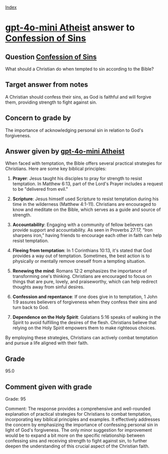 
[Index](../../index.md)
# [gpt-4o-mini Atheist](../../answering_models/gpt-4o-mini_Atheist.md) answer to [Confession of Sins](../../questions/Confession_of_Sins.md)

## Question [Confession of Sins](../../questions/Confession_of_Sins.md)
What should a Christian do when tempted to sin according to the Bible?

## Target answer from notes
A Christian should confess their sins, as God is faithful and will forgive them, providing strength to fight against sin.

## Concern to grade by
The importance of acknowledging personal sin in relation to God's forgiveness.

## Answer given by [gpt-4o-mini Atheist](../../answering_models/gpt-4o-mini_Atheist.md)
When faced with temptation, the Bible offers several practical strategies for Christians. Here are some key biblical principles:

1. **Prayer**: Jesus taught his disciples to pray for strength to resist temptation. In Matthew 6:13, part of the Lord's Prayer includes a request to be "delivered from evil."

2. **Scripture**: Jesus himself used Scripture to resist temptation during his time in the wilderness (Matthew 4:1-11). Christians are encouraged to know and meditate on the Bible, which serves as a guide and source of strength.

3. **Accountability**: Engaging with a community of fellow believers can provide support and accountability. As seen in Proverbs 27:17, “Iron sharpens iron,” having friends to encourage each other in faith can help resist temptation.

4. **Fleeing from temptation**: In 1 Corinthians 10:13, it's stated that God provides a way out of temptation. Sometimes, the best action is to physically or mentally remove oneself from a tempting situation.

5. **Renewing the mind**: Romans 12:2 emphasizes the importance of transforming one's thinking. Christians are encouraged to focus on things that are pure, lovely, and praiseworthy, which can help redirect thoughts away from sinful desires.

6. **Confession and repentance**: If one does give in to temptation, 1 John 1:9 assures believers of forgiveness when they confess their sins and turn back to God.

7. **Dependence on the Holy Spirit**: Galatians 5:16 speaks of walking in the Spirit to avoid fulfilling the desires of the flesh. Christians believe that relying on the Holy Spirit empowers them to make righteous choices.

By employing these strategies, Christians can actively combat temptation and pursue a life aligned with their faith.

## Grade
95.0

## Comment given with grade
Grade: 95

Comment: The response provides a comprehensive and well-rounded explanation of practical strategies for Christians to combat temptation, incorporating key biblical principles and examples. It effectively addresses the concern by emphasizing the importance of confessing personal sin in light of God's forgiveness. The only minor suggestion for improvement would be to expand a bit more on the specific relationship between confessing sins and receiving strength to fight against sin, to further deepen the understanding of this crucial aspect of the Christian faith.
